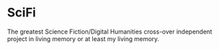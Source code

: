 # SciFi
The greatest Science Fiction/Digital Humanities cross-over independent project in living memory or at least my living memory.
